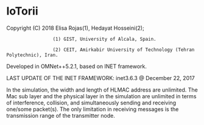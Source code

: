 # IoTorii

Copyright (C) 2018 Elisa Rojas(1), Hedayat Hosseini(2);

                     (1) GIST, University of Alcala, Spain.
                     
                     (2) CEIT, Amirkabir University of Technology (Tehran Polytechnic), Iran.
                     
Developed in OMNet++5.2.1, based on INET framework.

LAST UPDATE OF THE INET FRAMEWORK: inet3.6.3 @ December 22, 2017


In the simulation, the width and length of HLMAC address are unlimited.
The Mac sub layer and the physical layer in the simulation are unlimited in terms of interference, collision, and simultaneously sending and receiving one/some packet(s). The only limitation in receiving messages is the transmission range of the transmitter node.
